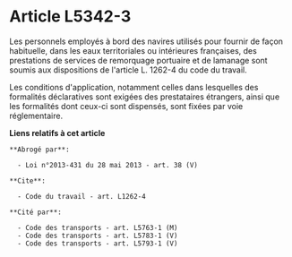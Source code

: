 # Article L5342-3

Les personnels employés à bord des navires utilisés pour fournir de façon habituelle, dans les eaux territoriales ou
intérieures françaises, des prestations de services de remorquage portuaire et de lamanage sont soumis aux dispositions de
l'article L. 1262-4 du code du travail.

Les conditions d'application, notamment celles dans lesquelles des formalités déclaratives sont exigées des prestataires
étrangers, ainsi que les formalités dont ceux-ci sont dispensés, sont fixées par voie réglementaire.

**Liens relatifs à cet article**

	**Abrogé par**:

	  - Loi n°2013-431 du 28 mai 2013 - art. 38 (V)

	**Cite**:

	  - Code du travail - art. L1262-4

	**Cité par**:

	  - Code des transports - art. L5763-1 (M)
	  - Code des transports - art. L5783-1 (V)
	  - Code des transports - art. L5793-1 (V)
